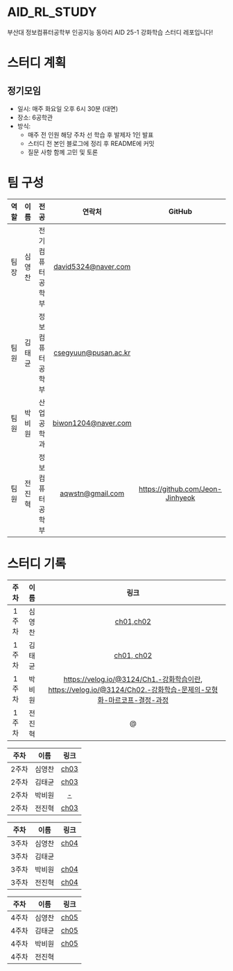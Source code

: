 # AID_RL_STUDY
부산대 정보컴퓨터공학부 인공지능 동아리 AID 25-1 강화학습 스터디 레포입니다!
# 스터디 계획
## 정기모임
- 일시: 매주 화요일 오후 6시 30분 (대면)
- 장소: 6공학관
- 방식:
  - 매주 전 인원 해당 주차 선 학습 후 발제자 1인 발표
  - 스터디 전 본인 블로그에 정리 후 README에 커밋
  - 질문 사항 함께 고민 및 토론
# 팀 구성

| 역할   | 이름   | 전공               | 연락처                  | GitHub                 |
|:------:|:------:|:------------------:|:----------------------:|:-----------------------: |
| 팀장   | 심영찬 | 전기컴퓨터공학부     | david5324@naver.com   |                          |
| 팀원   | 김태균 | 정보컴퓨터공학부     | csegyuun@pusan.ac.kr |                          |
| 팀원   | 박비원 | 산업공학과          | biwon1204@naver.com   |                          |
| 팀원   | 전진혁 | 정보컴퓨터공학부     | aqwstn@gmail.com      | https://github.com/Jeon-Jinhyeok |

# 스터디 기록

| 주차 | 이름          | 링크                     |
|:----:|:-------------:|:------------------------:|
| 1주차 | 심영찬 | [ch01,ch02](https://blog.naver.com/coding_tiger/223817753241) |
| 1주차 | 김태균 | [ch01, ch02](https://well-bagel-d92.notion.site/1-ch01-ch02-1c733c9b1bdd801288d3d285b42acb72?pvs=4) |
| 1주차 | 박비원 | https://velog.io/@3124/Ch1.-강화학습이란, https://velog.io/@3124/Ch02.-강화학습-문제의-모형화-마르코프-결정-과정 |
| 1주차 | 전진혁 | @ |

| 주차 | 이름          | 링크                     |
|:----:|:-------------:|:------------------------:|
| 2주차 | 심영찬 | [ch03](https://blog.naver.com/coding_tiger/223826459862) |
| 2주차 | 김태균 | [ch03](https://well-bagel-d92.notion.site/2-ch03-1cc33c9b1bdd80bbbcd2e7ad51f47378?pvs=4) |
| 2주차 | 박비원 | [-](https://velog.io/@3124/Ch03.-가장-나은-동작의-선택-심층-Q-신경망DQN) |
| 2주차 | 전진혁 | [ch03](https://www.notion.so/Chapter-3-1e4681b6c4158068b575d1817843c55f?pvs=4)|


| 주차 | 이름          | 링크                     |
|:----:|:-------------:|:------------------------:|
| 3주차 | 심영찬 | [ch04](https://blog.naver.com/coding_tiger/223850188890) |
| 3주차 | 김태균 | |
| 3주차 | 박비원 |[ch04](https://velog.io/@3124/Ch04.-정책-기울기-방법)|
| 3주차 | 전진혁 | [ch04](https://www.notion.so/Chapter-4-1e3681b6c41580b0a296f40069ccaebc?pvs=4) |

| 주차 | 이름          | 링크                     |
|:----:|:-------------:|:------------------------:|
| 4주차 | 심영찬 |[ch05](https://www.notion.so/5-1f26637611cd80478876c0af750c20d4?pvs=4)|
| 4주차 | 김태균 |[ch05](https://well-bagel-d92.notion.site/4-ch05-1f233c9b1bdd8002b1dae9afa7937151?pvs=4)|
| 4주차 | 박비원 |[ch05](https://equable-attempt-4b6.notion.site/Ch05-1ec9fac5c69b80069215cea17597e2ca?pvs=4)|
| 4주차 | 전진혁 ||
